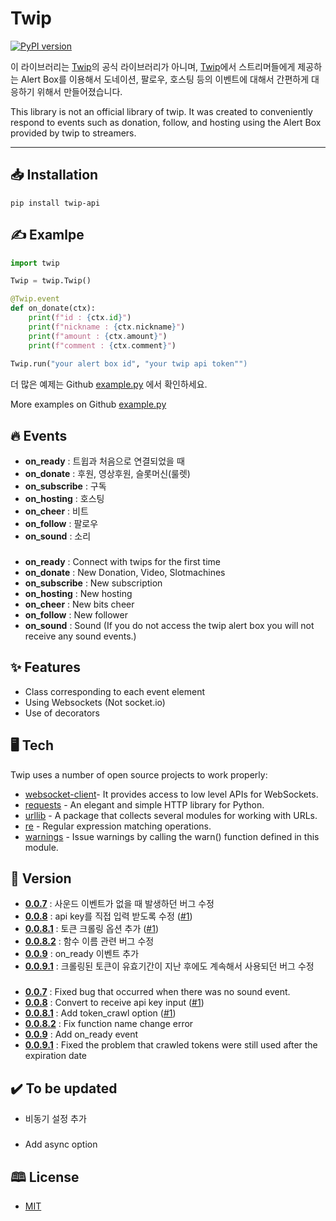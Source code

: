 # Twip

[![PyPI version](https://badge.fury.io/py/twip-api.svg)](https://badge.fury.io/py/twip-api)

이 라이브러리는 [Twip](www.twip.kr)의 공식 라이브러리가 아니며, [Twip](www.twip.kr)에서 스트리머들에게 제공하는 Alert Box를 이용해서 도네이션, 팔로우, 호스팅 등의 이벤트에 대해서 간편하게 대응하기 위해서 만들어졌습니다.

This library is not an official library of twip. It was created to conveniently respond to events such as donation, follow, and hosting using the Alert Box provided by twip to streamers.

------------


## 📥 Installation

```shell
pip install twip-api
```

## ✍️ Examlpe

```py
import twip

Twip = twip.Twip()

@Twip.event
def on_donate(ctx):
    print(f"id : {ctx.id}")
    print(f"nickname : {ctx.nickname}")
    print(f"amount : {ctx.amount}")
    print(f"comment : {ctx.comment}")
    
Twip.run("your alert box id", "your twip api token"")
```

더 많은 예제는 Github [example.py](https://github.com/junah201/Twip/blob/main/twip/example.py) 에서 확인하세요.

More examples on Github [example.py](https://github.com/junah201/Twip/blob/main/twip/example.py)

## 🔥 Events

- **on_ready** : 트윕과 처음으로 연결되었을 때
- **on_donate** : 후원, 영상후원, 슬롯머신(룰렛)
- **on_subscribe** : 구독
- **on_hosting** : 호스팅
- **on_cheer** : 비트
- **on_follow** : 팔로우
- **on_sound** : 소리

###

- **on_ready** : Connect with twips for the first time
- **on_donate** : New Donation, Video, Slotmachines
- **on_subscribe** : New subscription
- **on_hosting** : New hosting
- **on_cheer** : New bits cheer
- **on_follow** : New follower
- **on_sound** : Sound (If you do not access the twip alert box you will not receive any sound events.)

## ✨ Features

- Class corresponding to each event element
- Using Websockets (Not socket.io)
- Use of decorators

## 🖥️ Tech

Twip uses a number of open source projects to work properly:

- [websocket-client](https://github.com/websocket-client/websocket-client)- It provides access to low level APIs for WebSockets.
- [requests](https://github.com/psf/requests) - An elegant and simple HTTP library for Python.
- [urllib](https://docs.python.org/3/library/urllib.html) - A package that collects several modules for working with URLs.
- [re](https://docs.python.org/3/library/re.html?highlight=re#module-re) - Regular expression matching operations.
- [warnings](https://docs.python.org/ko/3/library/warnings.html) - Issue warnings by calling the warn() function defined in this module.


## 📖 Version

- **[0.0.7](https://pypi.org/project/twip-api/0.0.7/)** : 사운드 이벤트가 없을 때 발생하던 버그 수정
- **[0.0.8](https://pypi.org/project/twip-api/0.0.8/)** : api key를 직접 입력 받도록 수정 ([#1](https://github.com/junah201/Twip/issues/1))
- **[0.0.8.1](https://pypi.org/project/twip-api/0.0.8.1/)** : 토큰 크롤링 옵션 추가 ([#1](https://github.com/junah201/Twip/issues/1))
- **[0.0.8.2](https://pypi.org/project/twip-api/0.0.8.2/)** : 함수 이름 관련 버그 수정
- **[0.0.9](https://pypi.org/project/twip-api/0.0.9/)** : on_ready 이벤트 추가
- **[0.0.9.1](https://pypi.org/project/twip-api/0.0.9.1/)** : 크롤링된 토큰이 유효기간이 지난 후에도 계속해서 사용되던 버그 수정

###

- **[0.0.7](https://pypi.org/project/twip-api/0.0.7/)** : Fixed bug that occurred when there was no sound event.
- **[0.0.8](https://pypi.org/project/twip-api/0.0.8/)** : Convert to receive api key input ([#1](https://github.com/junah201/Twip/issues/1))
- **[0.0.8.1](https://pypi.org/project/twip-api/0.0.8.1/)** : Add token_crawl option ([#1](https://github.com/junah201/Twip/issues/1))
- **[0.0.8.2](https://pypi.org/project/twip-api/0.0.8.2/)** : Fix function name change error
- **[0.0.9](https://pypi.org/project/twip-api/0.0.9/)** : Add on_ready event
- **[0.0.9.1](https://pypi.org/project/twip-api/0.0.9.1/)** : Fixed the problem that crawled tokens were still used after the expiration date

## ✔️ To be updated

- 비동기 설정 추가

###

- Add async option


## 🕮 License

- [MIT](https://github.com/junah201/Twip/blob/main/LICENSE)
